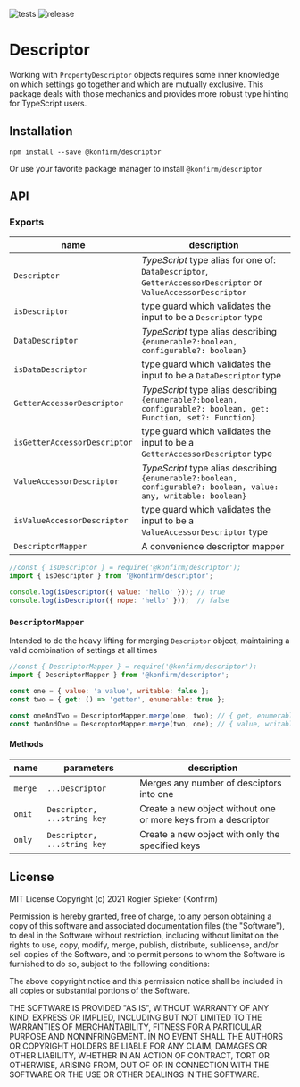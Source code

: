 ![tests](https://github.com/konfirm/descriptor/actions/workflows/tests.yml/badge.svg)
![release](https://github.com/konfirm/descriptor/actions/workflows/release.yml/badge.svg)

# Descriptor
Working with `PropertyDescriptor` objects requires some inner knowledge on which settings go together and which are mutually exclusive. This package deals with those mechanics and provides more robust type hinting for TypeScript users.


## Installation

```
npm install --save @konfirm/descriptor
```

Or use your favorite package manager to install `@konfirm/descriptor`


## API

### Exports

| name                         | description                                                                                                       |
| ---------------------------- | ----------------------------------------------------------------------------------------------------------------- |
| `Descriptor`                 | _TypeScript_ type alias for one of: `DataDescriptor`, `GetterAccessorDescriptor` or `ValueAccessorDescriptor`     |
| `isDescriptor`               | type guard which validates the input to be a `Descriptor` type                                                    |
| `DataDescriptor`             | _TypeScript_ type alias describing `{enumerable?:boolean, configurable?: boolean}`                                |
| `isDataDescriptor`           | type guard which validates the input to be a `DataDescriptor` type                                                |
| `GetterAccessorDescriptor`   | _TypeScript_ type alias describing `{enumerable?:boolean, configurable?: boolean, get: Function, set?: Function}` |
| `isGetterAccessorDescriptor` | type guard which validates the input to be a `GetterAccessorDescriptor` type                                      |
| `ValueAccessorDescriptor`    | _TypeScript_ type alias describing `{enumerable?:boolean, configurable?: boolean, value: any, writable: boolean}` |
| `isValueAccessorDescriptor`  | type guard which validates the input to be a `ValueAccessorDescriptor` type                                       |
| `DescriptorMapper`           | A convenience descriptor mapper                                                                                   |

```js
//const { isDescriptor } = require('@konfirm/descriptor');
import { isDescriptor } from '@konfirm/descriptor';

console.log(isDescriptor({ value: 'hello' })); // true
console.log(isDescriptor({ nope: 'hello' }));  // false
```

### `DescriptorMapper`
Intended to do the heavy lifting for merging `Descriptor` object, maintaining a valid combination of settings at all times

```js
//const { DescriptorMapper } = require('@konfirm/descriptor');
import { DescriptorMapper } from '@konfirm/descriptor';

const one = { value: 'a value', writable: false };
const two = { get: () => 'getter', enumerable: true };

const oneAndTwo = DescriptorMapper.merge(one, two); // { get, enumerable };
const twoAndOne = DescroptorMapper.merge(two, one); // { value, writable, enumerable }
```

#### Methods

| name    | parameters                  | description                                                    |
| ------- | --------------------------- | -------------------------------------------------------------- |
| `merge` | `...Descriptor`             | Merges any number of desciptors into one                       |
| `omit`  | `Descriptor, ...string key` | Create a new object without one or more keys from a descriptor |
| `only`  | `Descriptor, ...string key` | Create a new object with only the specified keys               |


## License
MIT License Copyright (c) 2021 Rogier Spieker (Konfirm)

Permission is hereby granted, free of charge, to any person obtaining a copy of this software and associated documentation files (the "Software"), to deal in the Software without restriction, including without limitation the rights to use, copy, modify, merge, publish, distribute, sublicense, and/or sell copies of the Software, and to permit persons to whom the Software is furnished to do so, subject to the following conditions:

The above copyright notice and this permission notice shall be included in all copies or substantial portions of the Software.

THE SOFTWARE IS PROVIDED "AS IS", WITHOUT WARRANTY OF ANY KIND, EXPRESS OR IMPLIED, INCLUDING BUT NOT LIMITED TO THE WARRANTIES OF MERCHANTABILITY, FITNESS FOR A PARTICULAR PURPOSE AND NONINFRINGEMENT. IN NO EVENT SHALL THE AUTHORS OR COPYRIGHT HOLDERS BE LIABLE FOR ANY CLAIM, DAMAGES OR OTHER LIABILITY, WHETHER IN AN ACTION OF CONTRACT, TORT OR OTHERWISE, ARISING FROM, OUT OF OR IN CONNECTION WITH THE SOFTWARE OR THE USE OR OTHER DEALINGS IN THE SOFTWARE.
